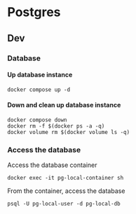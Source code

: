 # Postgres

## Dev

### Database

#### Up database instance
```
docker compose up -d
```

#### Down and clean up database instance
```
docker compose down
docker rm -f $(docker ps -a -q)
docker volume rm $(docker volume ls -q)
```

### Access the database
Access the database container
```
docker exec -it pg-local-container sh
```

From the container, access the database
```
psql -U pg-local-user -d pg-local-db
```
